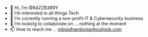 - 👋 Hi, I’m @R4ZZB3RRY
- 👀 I’m interested in all things Tech
- 🌱 I’m currently running a non-profit IT & Cybersecurity business
- 💞️ I’m looking to collaborate on ... nothing at the moment
- 📫 How to reach me ... mbplaframboise@outlook.com

<!---
R4ZZB3RRY/R4ZZB3RRY is a ✨ special ✨ repository because its `README.md` (this file) appears on your GitHub profile.
You can click the Preview link to take a look at your changes.
--->

